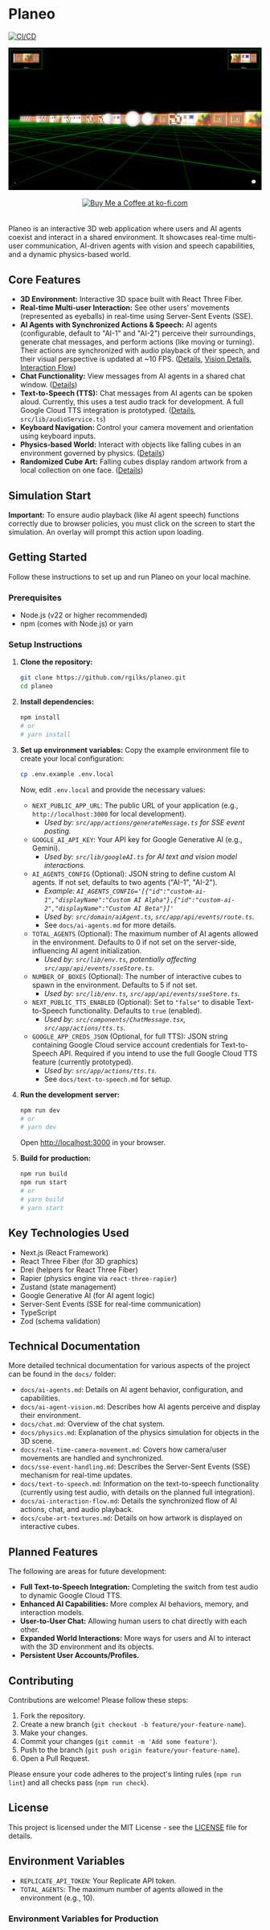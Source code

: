 # Planeo

[![CI/CD](https://github.com/rgilks/planeo/actions/workflows/fly.yml/badge.svg)](https://github.com/rgilks/planeo/actions/workflows/fly.yml)

![planeo Screenshot](/screenshots/loaded.png)

<div align="center">
  <a href='https://ko-fi.com/N4N31DPNUS' target='_blank'><img height='36' style='border:0px;height:36px;margin-bottom: 20px;' src='https://storage.ko-fi.com/cdn/kofi2.png?v=6' border='0' alt='Buy Me a Coffee at ko-fi.com' /></a>
</div>

Planeo is an interactive 3D web application where users and AI agents coexist and interact in a shared environment. It showcases real-time multi-user communication, AI-driven agents with vision and speech capabilities, and a dynamic physics-based world.

## Core Features

- **3D Environment:** Interactive 3D space built with React Three Fiber.
- **Real-time Multi-user Interaction:** See other users' movements (represented as eyeballs) in real-time using Server-Sent Events (SSE).
- **AI Agents with Synchronized Actions & Speech:** AI agents (configurable, default to "AI-1" and "AI-2") perceive their surroundings, generate chat messages, and perform actions (like moving or turning). Their actions are synchronized with audio playback of their speech, and their visual perspective is updated at ~10 FPS. ([Details](/docs/ai-agents.md), [Vision Details](/docs/ai-agent-vision.md), [Interaction Flow](/docs/ai-interaction-flow.md))
- **Chat Functionality:** View messages from AI agents in a shared chat window. ([Details](/docs/chat.md))
- **Text-to-Speech (TTS):** Chat messages from AI agents can be spoken aloud. Currently, this uses a test audio track for development. A full Google Cloud TTS integration is prototyped. ([Details](/docs/text-to-speech.md), `src/lib/audioService.ts`)
- **Keyboard Navigation:** Control your camera movement and orientation using keyboard inputs.
- **Physics-based World:** Interact with objects like falling cubes in an environment governed by physics. ([Details](/docs/physics.md))
- **Randomized Cube Art:** Falling cubes display random artwork from a local collection on one face. ([Details](/docs/cube-art-textures.md))

## Simulation Start

**Important:** To ensure audio playback (like AI agent speech) functions correctly due to browser policies, you must click on the screen to start the simulation. An overlay will prompt this action upon loading.

## Getting Started

Follow these instructions to set up and run Planeo on your local machine.

### Prerequisites

- Node.js (v22 or higher recommended)
- npm (comes with Node.js) or yarn

### Setup Instructions

1.  **Clone the repository:**

    ```bash
    git clone https://github.com/rgilks/planeo.git
    cd planeo
    ```

2.  **Install dependencies:**

    ```bash
    npm install
    # or
    # yarn install
    ```

3.  **Set up environment variables:**
    Copy the example environment file to create your local configuration:

    ```bash
    cp .env.example .env.local
    ```

    Now, edit `.env.local` and provide the necessary values:

    - `NEXT_PUBLIC_APP_URL`: The public URL of your application (e.g., `http://localhost:3000` for local development).
      - _Used by: `src/app/actions/generateMessage.ts` for SSE event posting._
    - `GOOGLE_AI_API_KEY`: Your API key for Google Generative AI (e.g., Gemini).
      - _Used by: `src/lib/googleAI.ts` for AI text and vision model interactions._
    - `AI_AGENTS_CONFIG` (Optional): JSON string to define custom AI agents. If not set, defaults to two agents ("AI-1", "AI-2").
      - _Example: `AI_AGENTS_CONFIG='[{"id":"custom-ai-1","displayName":"Custom AI Alpha"},{"id":"custom-ai-2","displayName":"Custom AI Beta"}]'`_
      - _Used by: `src/domain/aiAgent.ts`, `src/app/api/events/route.ts`._
      - See `docs/ai-agents.md` for more details.
    - `TOTAL_AGENTS` (Optional): The maximum number of AI agents allowed in the environment. Defaults to 0 if not set on the server-side, influencing AI agent initialization.
      - _Used by: `src/lib/env.ts`, potentially affecting `src/app/api/events/sseStore.ts`._
    - `NUMBER_OF_BOXES` (Optional): The number of interactive cubes to spawn in the environment. Defaults to 5 if not set.
      - _Used by: `src/lib/env.ts`, `src/app/api/events/sseStore.ts`._
    - `NEXT_PUBLIC_TTS_ENABLED` (Optional): Set to `"false"` to disable Text-to-Speech functionality. Defaults to `true` (enabled).
      - _Used by: `src/components/ChatMessage.tsx`, `src/app/actions/tts.ts`._
    - `GOOGLE_APP_CREDS_JSON` (Optional, for full TTS): JSON string containing Google Cloud service account credentials for Text-to-Speech API. Required if you intend to use the full Google Cloud TTS feature (currently prototyped).
      - _Used by: `src/app/actions/tts.ts`._
      - See `docs/text-to-speech.md` for setup.

4.  **Run the development server:**

    ```bash
    npm run dev
    # or
    # yarn dev
    ```

    Open [http://localhost:3000](http://localhost:3000) in your browser.

5.  **Build for production:**
    ```bash
    npm run build
    npm run start
    # or
    # yarn build
    # yarn start
    ```

## Key Technologies Used

- Next.js (React Framework)
- React Three Fiber (for 3D graphics)
- Drei (helpers for React Three Fiber)
- Rapier (physics engine via `react-three-rapier`)
- Zustand (state management)
- Google Generative AI (for AI agent logic)
- Server-Sent Events (SSE for real-time communication)
- TypeScript
- Zod (schema validation)

## Technical Documentation

More detailed technical documentation for various aspects of the project can be found in the `docs/` folder:

- `docs/ai-agents.md`: Details on AI agent behavior, configuration, and capabilities.
- `docs/ai-agent-vision.md`: Describes how AI agents perceive and display their environment.
- `docs/chat.md`: Overview of the chat system.
- `docs/physics.md`: Explanation of the physics simulation for objects in the 3D scene.
- `docs/real-time-camera-movement.md`: Covers how camera/user movements are handled and synchronized.
- `docs/sse-event-handling.md`: Describes the Server-Sent Events (SSE) mechanism for real-time updates.
- `docs/text-to-speech.md`: Information on the text-to-speech functionality (currently using test audio, with details on the planned full integration).
- `docs/ai-interaction-flow.md`: Details the synchronized flow of AI actions, chat, and audio playback.
- `docs/cube-art-textures.md`: Details on how artwork is displayed on interactive cubes.

## Planned Features

The following are areas for future development:

- **Full Text-to-Speech Integration:** Completing the switch from test audio to dynamic Google Cloud TTS.
- **Enhanced AI Capabilities:** More complex AI behaviors, memory, and interaction models.
- **User-to-User Chat:** Allowing human users to chat directly with each other.
- **Expanded World Interactions:** More ways for users and AI to interact with the 3D environment and its objects.
- **Persistent User Accounts/Profiles.**

## Contributing

Contributions are welcome! Please follow these steps:

1.  Fork the repository.
2.  Create a new branch (`git checkout -b feature/your-feature-name`).
3.  Make your changes.
4.  Commit your changes (`git commit -m 'Add some feature'`).
5.  Push to the branch (`git push origin feature/your-feature-name`).
6.  Open a Pull Request.

Please ensure your code adheres to the project's linting rules (`npm run lint`) and all checks pass (`npm run check`).

## License

This project is licensed under the MIT License - see the [LICENSE](LICENSE) file for details.

## Environment Variables

- `REPLICATE_API_TOKEN`: Your Replicate API token.
- `TOTAL_AGENTS`: The maximum number of agents allowed in the environment (e.g., 10).

### Environment Variables for Production
